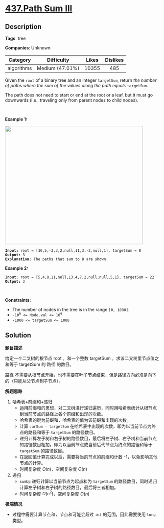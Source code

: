 # [437.Path Sum III](https://leetcode.com/problems/path-sum-iii/description/)

## Description

**Tags**: tree

**Companies**: Unknown

|  Category  |   Difficulty    | Likes | Dislikes |
| :--------: | :-------------: | :---: | :------: |
| algorithms | Medium (47.01%) | 10355 |   485    |

<p>Given the <code>root</code> of a binary tree and an integer <code>targetSum</code>, return <em>the number of paths where the sum of the values&nbsp;along the path equals</em>&nbsp;<code>targetSum</code>.</p>
<p>The path does not need to start or end at the root or a leaf, but it must go downwards (i.e., traveling only from parent nodes to child nodes).</p>
<p>&nbsp;</p>
<p><strong class="example">Example 1:</strong></p>
<img alt="" src="https://assets.leetcode.com/uploads/2021/04/09/pathsum3-1-tree.jpg" style="width: 450px; height: 386px;" />
<pre><code><strong>Input:</strong> root = [10,5,-3,3,2,null,11,3,-2,null,1], targetSum = 8
<strong>Output:</strong> 3
<strong>Explanation:</strong> The paths that sum to 8 are shown.</code></pre>
<p><strong class="example">Example 2:</strong></p>
<pre><code><strong>Input:</strong> root = [5,4,8,11,null,13,4,7,2,null,null,5,1], targetSum = 22
<strong>Output:</strong> 3</code></pre>
<p>&nbsp;</p>
<p><strong>Constraints:</strong></p>
<ul>
  <li>The number of nodes in the tree is in the range <code>[0, 1000]</code>.</li>
  <li><code>-10<sup>9</sup> &lt;= Node.val &lt;= 10<sup>9</sup></code></li>
  <li><code>-1000 &lt;= targetSum &lt;= 1000</code></li>
</ul>

## Solution

**题目描述**

给定一个二叉树的根节点 root ，和一个整数 targetSum ，求该二叉树里节点值之和等于 targetSum 的 路径 的数目。

路径 不需要从根节点开始，也不需要在叶子节点结束，但是路径方向必须是向下的（只能从父节点到子节点）。

**解题思路**

1. 哈希表+前缀和+递归
   - 运用前缀和的思想，对二叉树进行递归遍历，同时用哈希表统计从根节点到当前节点的路径上各个前缀和出现的次数。
   - 哈希表的键为前缀和，哈希表的值为该前缀和出现的次数。
   - 计算 `curSum - targetSum` 在哈希表中出现的次数，即为以当前节点为终点的路径和等于 `targetSum` 的路径数目。
   - 递归计算左子树和右子树的路径数目，最后将左子树、右子树和当前节点的路径数目相加，即为以当前节点或当前后代节点为终点的路径和等于 `targetSum` 的路径数目。
   - 在返回值计算完成以后，需要将当前节点的前缀和计数 -1，以免影响其他节点的计算。
   - 时间复杂度 $O(n)$，空间复杂度 $O(n)$
2. 递归
   - `sumUp` 递归计算以当前节点为起点和为 `targetSum` 的路径数目，同时递归计算左子树和右子树的路径数目，最后将三者相加。
   - 时间复杂度 $O(n^2)$，空间复杂度 $O(n)$

**极端情况**

- 过程中需要计算节点和，节点和可能会超过 `int` 的范围，因此需要使用 `long` 类型。
